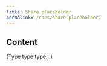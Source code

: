 ```yaml
---
title: Share placeholder
permalink: /docs/share-placeholder/
---
```


## Content

(Type type type...)